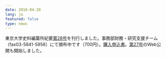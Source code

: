 ```yaml
---
date: 2018-04-20
lang: ja
featured: false
type: news
---
```

東京大学史料編纂所紀要<a href="/publication/kiyo/kiyo0028.html" target="_blank">第28号</a>を刊行しました。事務部財務・研究支援チーム（fax03-5841-5956）にて頒布中です（700円）。<a href="/publication/moshikomi201804.pdf" target="_blank">購入申込書</a>。<a href="/publication/kiyo/kiyo0027.html" target="_blank">第27号</a>のWeb公開も開始しました。
